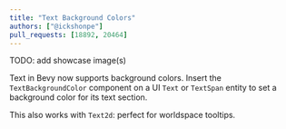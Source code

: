 ```yaml
---
title: "Text Background Colors"
authors: ["@ickshonpe"]
pull_requests: [18892, 20464]
---
```


TODO: add showcase image(s)

Text in Bevy now supports background colors. Insert the `TextBackgroundColor` component on a UI `Text` or `TextSpan` entity to set a background color for its text section.

This also works with `Text2d`: perfect for worldspace tooltips.

